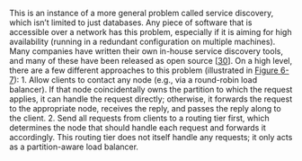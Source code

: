 
This is an instance of a more general problem called service discovery, which isn’t limited to
just databases. Any piece of software that is accessible over a network has this problem, especially
if it is aiming for high availability (running in a redundant configuration on multiple machines).
Many companies have written their own in-house service discovery tools, and many of these have been
released as open source [[30](ch06.html#Wilder2014tw)]. 
On a high level, there are a few different approaches to this problem (illustrated in
[Figure 6-7](#fig_partitioning_routing)): 1.  Allow clients to contact any node (e.g., via a round-robin load balancer). If that node
coincidentally owns the partition to which the request applies, it can handle the request
directly; otherwise, it forwards the request to the appropriate node, receives the reply, and
passes the reply along to the client. 2.  Send all requests from clients to a routing tier first, which determines the node that should
handle each request and forwards it accordingly. This routing tier does not itself handle any
requests; it only acts as a partition-aware load balancer.